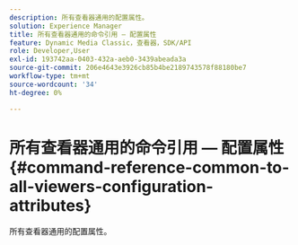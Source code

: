 ```yaml
---
description: 所有查看器通用的配置属性。
solution: Experience Manager
title: 所有查看器通用的命令引用 — 配置属性
feature: Dynamic Media Classic，查看器，SDK/API
role: Developer,User
exl-id: 193742aa-0403-432a-aeb0-3439abeada3a
source-git-commit: 206e4643e3926cb85b4be2189743578f88180be7
workflow-type: tm+mt
source-wordcount: '34'
ht-degree: 0%

---
```


# 所有查看器通用的命令引用 — 配置属性{#command-reference-common-to-all-viewers-configuration-attributes}

所有查看器通用的配置属性。
